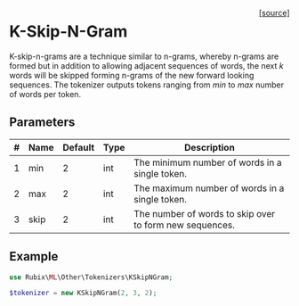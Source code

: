 <span style="float:right;"><a href="https://github.com/RubixML/ML/blob/master/src/Other/Tokenizers/KSkipNGram.php">[source]</a></span>

# K-Skip-N-Gram
K-skip-n-grams are a technique similar to n-grams, whereby n-grams are formed but in addition to allowing adjacent sequences of words, the next *k* words will be skipped forming n-grams of the new forward looking sequences. The tokenizer outputs tokens ranging from *min* to *max* number of words per token.

## Parameters
| # | Name | Default | Type | Description |
|---|---|---|---|---|
| 1 | min | 2 | int | The minimum number of words in a single token. |
| 2 | max | 2 | int | The maximum number of words in a single token. |
| 3 | skip | 2 | int | The number of words to skip over to form new sequences. |

## Example
```php
use Rubix\ML\Other\Tokenizers\KSkipNGram;

$tokenizer = new KSkipNGram(2, 3, 2);
```

